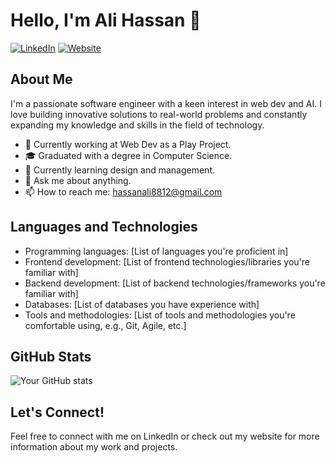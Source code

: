 # Hello, I'm Ali Hassan 👋

[![LinkedIn](https://img.shields.io/badge/LinkedIn-Connect-blue)](https://www.linkedin.com/in/alyhxn/)
[![Website](https://img.shields.io/badge/Website-Visit-yellowgreen)](https://alihxn.vercel.app/)

## About Me

I'm a passionate software engineer with a keen interest in web dev and AI. I love building innovative solutions to real-world problems and constantly expanding my knowledge and skills in the field of technology.

- 💼 Currently working at Web Dev as a Play Project.
- 🎓 Graduated with a degree in Computer Science.
- 🌱 Currently learning design and management.
- 💬 Ask me about anything.
- 📫 How to reach me: hassanali8812@gmail.com

## Languages and Technologies

- Programming languages: [List of languages you're proficient in]
- Frontend development: [List of frontend technologies/libraries you're familiar with]
- Backend development: [List of backend technologies/frameworks you're familiar with]
- Databases: [List of databases you have experience with]
- Tools and methodologies: [List of tools and methodologies you're comfortable using, e.g., Git, Agile, etc.]


## GitHub Stats

![Your GitHub stats](https://github-readme-stats.vercel.app/api?username=alyhxn&show_icons=true&theme=radical)

## Let's Connect!

Feel free to connect with me on LinkedIn or check out my website for more information about my work and projects.


